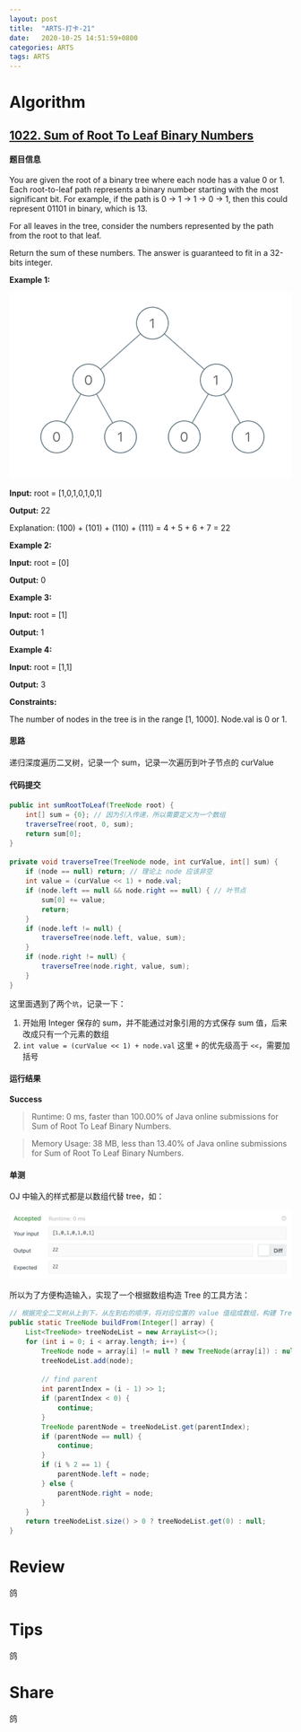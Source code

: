```yaml
---
layout: post
title:  "ARTS-打卡-21"
date:   2020-10-25 14:51:59+0800
categories: ARTS
tags: ARTS
---
```


# Algorithm

## [1022. Sum of Root To Leaf Binary Numbers]

#### 题目信息
You are given the root of a binary tree where each node has a value 0 or 1.  Each root-to-leaf path represents a binary number starting with the most significant bit.  For example, if the path is 0 -> 1 -> 1 -> 0 -> 1, then this could represent 01101 in binary, which is 13.

For all leaves in the tree, consider the numbers represented by the path from the root to that leaf.

Return the sum of these numbers. The answer is guaranteed to fit in a 32-bits integer.
 

**Example 1:**

![1](/assets/images/arts/leetcode_1022_1.png)

**Input:** root = [1,0,1,0,1,0,1]

**Output:** 22

Explanation: (100) + (101) + (110) + (111) = 4 + 5 + 6 + 7 = 22

**Example 2:**

**Input:** root = [0]

**Output:** 0


**Example 3:**

**Input:** root = [1]

**Output:** 1


**Example 4:**

**Input:** root = [1,1]

**Output:** 3
 
**Constraints:**

The number of nodes in the tree is in the range [1, 1000].
Node.val is 0 or 1.


#### 思路

递归深度遍历二叉树，记录一个 sum，记录一次遍历到叶子节点的 curValue

#### 代码提交

```java
public int sumRootToLeaf(TreeNode root) {
    int[] sum = {0}; // 因为引入传递，所以需要定义为一个数组
    traverseTree(root, 0, sum);
    return sum[0];
}

private void traverseTree(TreeNode node, int curValue, int[] sum) {
    if (node == null) return; // 理论上 node 应该非空
    int value = (curValue << 1) + node.val;
    if (node.left == null && node.right == null) { // 叶节点
        sum[0] += value;
        return;
    }
    if (node.left != null) {
        traverseTree(node.left, value, sum);
    }
    if (node.right != null) {
        traverseTree(node.right, value, sum);
    }
}
```

这里面遇到了两个`坑`，记录一下：

1. 开始用 Integer 保存的 sum，并不能通过对象引用的方式保存 sum 值，后来改成只有一个元素的数组
2. `int value = (curValue << 1) + node.val` 这里 `+` 的优先级高于 `<<`，需要加括号

#### 运行结果

**Success**
> Runtime: 0 ms, faster than 100.00% of Java online submissions for Sum of Root To Leaf Binary Numbers.

> Memory Usage: 38 MB, less than 13.40% of Java online submissions for Sum of Root To Leaf Binary Numbers.

#### 单测

OJ 中输入的样式都是以数组代替 tree，如：

![testcase](/assets/images/arts/leetcode_1022_testcase.png)

所以为了方便构造输入，实现了一个根据数组构造 Tree 的工具方法：

```java
// 根据完全二叉树从上到下，从左到右的顺序，将对应位置的 value 值组成数组，构建 Tree，null 值表示对应位置的节点不存在
public static TreeNode buildFrom(Integer[] array) {
    List<TreeNode> treeNodeList = new ArrayList<>();
    for (int i = 0; i < array.length; i++) {
        TreeNode node = array[i] != null ? new TreeNode(array[i]) : null;
        treeNodeList.add(node);

        // find parent
        int parentIndex = (i - 1) >> 1;
        if (parentIndex < 0) {
            continue;
        }
        TreeNode parentNode = treeNodeList.get(parentIndex);
        if (parentNode == null) {
            continue;
        }
        if (i % 2 == 1) {
            parentNode.left = node;
        } else {
            parentNode.right = node;
        }
    }
    return treeNodeList.size() > 0 ? treeNodeList.get(0) : null;
}
```

# Review
鸽

# Tips
鸽

# Share
鸽

<!-- refs -->
[1022. Sum of Root To Leaf Binary Numbers]: https://leetcode.com/problems/sum-of-root-to-leaf-binary-numbers/
